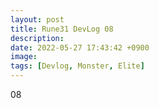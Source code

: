 ```yaml
---
layout: post
title: Rune31 DevLog 08
description:
date: 2022-05-27 17:43:42 +0900
image:
tags: [Devlog, Monster, Elite]
---
```

08